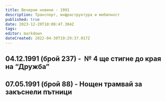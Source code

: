 ```yaml
---
title: Вечерни новини - 1991
description: Транспорт, инфраструктура и мобилност
published: true
date: 2023-12-20T10:00:47.304Z
tags: 
editor: markdown
dateCreated: 2022-04-30T19:29:37.017Z
---
```


## 04.12.1991 (брой 237) -  **№ 4 ще стигне до края на “Дружба”**

## 07.05.1991 (брой 88) - **Нощен трамвай за закъснели пътници**